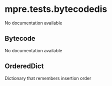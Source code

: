 mpre.tests.bytecodedis
========
No documentation available

Bytecode
--------
No documentation available

OrderedDict
--------
Dictionary that remembers insertion order
